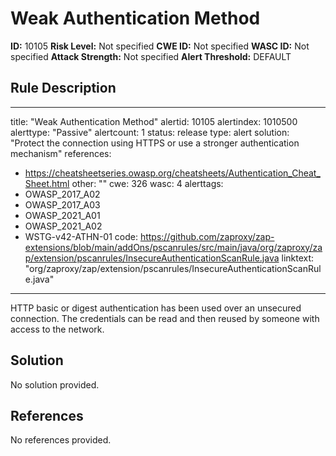 
# Weak Authentication Method

**ID:** 10105
**Risk Level:** Not specified
**CWE ID:** Not specified
**WASC ID:** Not specified
**Attack Strength:** Not specified
**Alert Threshold:** DEFAULT

## Rule Description
---
title: "Weak Authentication Method"
alertid: 10105
alertindex: 1010500
alerttype: "Passive"
alertcount: 1
status: release
type: alert
solution: "Protect the connection using HTTPS or use a stronger authentication mechanism"
references:
   - https://cheatsheetseries.owasp.org/cheatsheets/Authentication_Cheat_Sheet.html
other: ""
cwe: 326
wasc: 4
alerttags: 
  - OWASP_2017_A02
  - OWASP_2017_A03
  - OWASP_2021_A01
  - OWASP_2021_A02
  - WSTG-v42-ATHN-01
code: https://github.com/zaproxy/zap-extensions/blob/main/addOns/pscanrules/src/main/java/org/zaproxy/zap/extension/pscanrules/InsecureAuthenticationScanRule.java
linktext: "org/zaproxy/zap/extension/pscanrules/InsecureAuthenticationScanRule.java"
---
HTTP basic or digest authentication has been used over an unsecured connection. The credentials can be read and then reused by someone with access to the network.


## Solution
No solution provided.

## References
No references provided.
